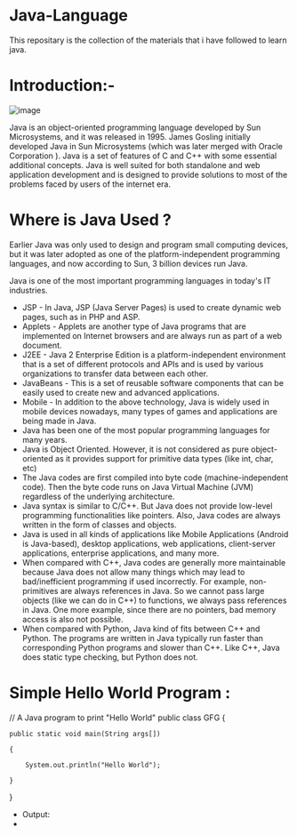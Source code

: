 # Java-Language
This repositary is the collection of the materials that i have followed to learn java.
# Introduction:-

![image](https://user-images.githubusercontent.com/88799249/161603574-1869a7e6-310e-4be5-a849-a14c3c4d0549.png)

Java is an object-oriented programming language developed by Sun Microsystems, and it was released in 1995. James Gosling initially developed Java in Sun Microsystems (which was later merged with Oracle Corporation ). Java is a set of features of C and C++ with some essential additional concepts. Java is well suited for both standalone and web application development and is designed to provide solutions to most of the problems faced by users of the internet era.
# Where is Java Used ?
Earlier Java was only used to design and program small computing devices, but it was later adopted as one of the platform-independent programming languages, and now according to Sun, 3 billion devices run Java.

Java is one of the most important programming languages in today's IT industries.

* JSP - In Java, JSP (Java Server Pages) is used to create dynamic web pages, such as in PHP and ASP.
* Applets - Applets are another type of Java programs that are implemented on Internet browsers and are always run as part of a web document.
* J2EE - Java 2 Enterprise Edition is a platform-independent environment that is a set of different protocols and APIs and is used by various organizations to transfer data between each other.
* JavaBeans - This is a set of reusable software components that can be easily used to create new and advanced applications.
* Mobile - In addition to the above technology, Java is widely used in mobile devices nowadays, many types of games and applications are being made in Java.
* Java has been one of the most popular programming languages for many years.
* Java is Object Oriented. However, it is not considered as pure object-oriented as it provides support for primitive data types (like int, char, etc)
* The Java codes are first compiled into byte code (machine-independent code). Then the byte code runs on Java Virtual Machine (JVM) regardless of the underlying architecture.
* Java syntax is similar to C/C++. But Java does not provide low-level programming functionalities like pointers. Also, Java codes are always written in the form of classes and objects.
* Java is used in all kinds of applications like Mobile Applications (Android is Java-based), desktop applications, web applications, client-server applications, enterprise applications, and many more.
* When compared with C++, Java codes are generally more maintainable because Java does not allow many things which may lead to bad/inefficient programming if used incorrectly. For example, non-primitives are always references in Java. So we cannot pass large objects (like we can do in C++) to functions, we always pass references in Java. One more example, since there are no pointers, bad memory access is also not possible.
* When compared with Python, Java kind of fits between C++ and Python. The programs are written in Java typically run faster than corresponding Python programs and slower than C++. Like C++, Java does static type checking, but Python does not.
# Simple Hello World Program :

// A Java program to print "Hello World" 
public class GFG { 

    public static void main(String args[]) 
    
    { 
    
        System.out.println("Hello World"); 
        
    } 
    
}

* Output:
* 
